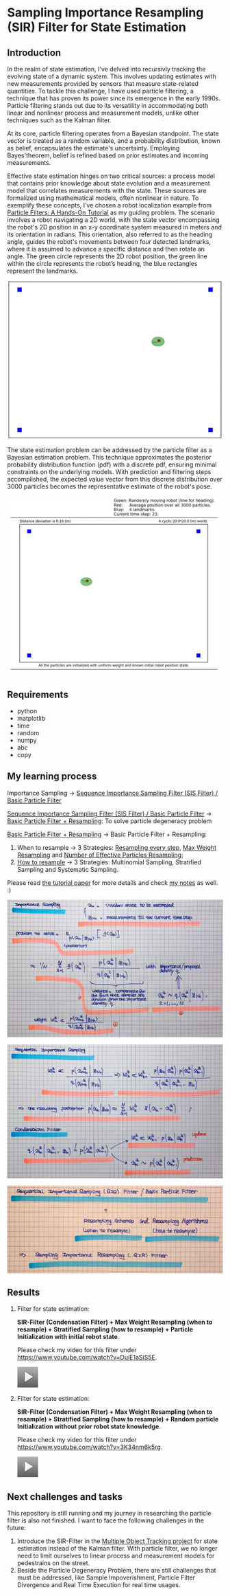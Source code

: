 # Sampling Importance Resampling (SIR) Filter for State Estimation

## Introduction

In the realm of state estimation, I've delved into recursivly tracking the evolving state of a dynamic system. This involves updating estimates with new measurements provided by sensors that measure state-related quantities. To tackle this challenge, I have used particle filtering, a technique that has proven its power since its emergence in the early 1990s. Particle filtering stands out due to its versatility in accommodating both linear and nonlinear process and measurement models, unlike other techniques such as the Kalman filter.

At its core, particle filtering operates from a Bayesian standpoint. The state vector is treated as a random variable, and a probability distribution, known as belief, encapsulates the estimate's uncertainty. Employing Bayes'theorem, belief is refined based on prior estimates and incoming measurements.

Effective state estimation hinges on two critical sources: a process model that contains prior knowledge about state evolution and a measurement model that correlates measurements with the state. These sources are formalized using mathematical models, often nonlinear in nature. To exemplify these concepts, I've chosen a robot localization example from [Particle Filters: A Hands-On Tutorial](https://www.mdpi.com/1424-8220/21/2/438) as my guiding problem. The scenario involves a robot navigating a 2D world, with the state vector encompassing the robot's 2D position in an x-y coordinate system measured in meters and its orientation in radians. This orientation, also referred to as the heading angle, guides the robot's movements between four detected landmarks, where it is assumed to advance a specific distance and then rotate an angle. The green circle represents the 2D robot position, the green line within the circle represents the robot’s heading, the blue rectangles represent the landmarks.

![image](https://github.com/1996JCZhou/Sampling-Importance-Resampling--SIR--Filter-for-State-Estimation/blob/master/images%20for%20Readme/world.PNG)

The state estimation problem can be addressed by the particle filter as a Bayesian estimation problem. This technique approximates the posterior probability distribution function (pdf) with a discrete pdf, ensuring minimal constraints on the underlying models. With prediction and filtering steps accomplished, the expected value vector from this discrete distribution over 3000 particles becomes the representative estimate of the robot's pose.

![image](https://github.com/1996JCZhou/Sampling-Importance-Resampling--SIR--Filter-for-State-Estimation/blob/master/images%20for%20Readme/result.PNG)

## Requirements

- python
- matplotlib
- time
- random
- numpy
- abc
- copy

## My learning process

Importance Sampling → [Sequence Importance Sampling Filter (SIS Filter) / Basic Particle Filter](https://github.com/1996JCZhou/Sampling-Importance-Resampling--SIR--Filter-for-State-Estimation/blob/master/particle_filter_base.py)

[Sequence Importance Sampling Filter (SIS Filter) / Basic Particle Filter](https://github.com/1996JCZhou/Sampling-Importance-Resampling--SIR--Filter-for-State-Estimation/blob/master/particle_filter_base.py) → [Basic Particle Filter + Resampling](https://github.com/1996JCZhou/Sampling-Importance-Resampling--SIR--Filter-for-State-Estimation/blob/master/particle_filter_sir.py): To solve particle degeneracy problem

[Basic Particle Filter + Resampling](https://github.com/1996JCZhou/Sampling-Importance-Resampling--SIR--Filter-for-State-Estimation/blob/master/particle_filter_sir.py) → Basic Particle Filter + Resampling:

1. When to resample → 3 Strategies: [Resampling every step](https://github.com/1996JCZhou/Sampling-Importance-Resampling--SIR--Filter-for-State-Estimation/blob/master/particle_filter_sir.py), [Max Weight Resampling](https://github.com/1996JCZhou/Sampling-Importance-Resampling--SIR--Filter-for-State-Estimation/blob/master/particle_filter_max_weight_resampling.py) and [Number of Effective Particles Resampling](https://github.com/1996JCZhou/Sampling-Importance-Resampling--SIR--Filter-for-State-Estimation/blob/master/particle_filter_nepr.py);
2. [How to resample](https://github.com/1996JCZhou/Sampling-Importance-Resampling--SIR--Filter-for-State-Estimation/blob/master/resampling_algos.py) → 3 Strategies: Multinomial Sampling, Stratified Sampling and Systematic Sampling.

Please read [the tutorial paper](https://www.mdpi.com/1424-8220/21/2/438) for more details and check [my notes](https://github.com/1996JCZhou/Sampling-Importance-Resampling--SIR--Filter-for-State-Estimation/tree/master/Notes) as well. :)

![image](https://github.com/1996JCZhou/Sampling-Importance-Resampling--SIR--Filter-for-State-Estimation/blob/master/images%20for%20Readme/Particle%20filter%2019.JPG)

![image](https://github.com/1996JCZhou/Sampling-Importance-Resampling--SIR--Filter-for-State-Estimation/blob/master/images%20for%20Readme/Particle%20filter%2020.JPG)

![image](https://github.com/1996JCZhou/Sampling-Importance-Resampling--SIR--Filter-for-State-Estimation/blob/master/images%20for%20Readme/Particle%20filter%2021.JPG)

## Results

1. Filter for state estimation:

   **SIR-Filter (Condensation Filter) + Max Weight Resampling (when to resample) + Stratified Sampling (how to resample) +
   Particle Initialization with initial robot state**.

   Please check my video for this filter under https://www.youtube.com/watch?v=DuiE1aSiS5E.

   [![Watch the video](https://github.com/1996JCZhou/Sampling-Importance-Resampling--SIR--Filter-for-State-Estimation/blob/master/images%20for%20Readme/youtube2.PNG)](https://www.youtube.com/watch?v=DuiE1aSiS5E)

3. Filter for state estimation:

   **SIR-Filter (Condensation Filter) + Max Weight Resampling (when to resample) + Stratified Sampling (how to resample) + Random particle Initialization without prior robot state knowledge**.

   Please check my video for this filter under https://www.youtube.com/watch?v=3K34nm6k5rg.

   [![Watch the video](https://github.com/1996JCZhou/Sampling-Importance-Resampling--SIR--Filter-for-State-Estimation/blob/master/images%20for%20Readme/youtube2.PNG)](https://www.youtube.com/watch?v=3K34nm6k5rg)

## Next challenges and tasks

This repository is still running and my journey in researching the particle filter is also not finished. I want to face the following challenges in the future:
1. Introduce the SIR-Filter in the [Multiple Object Tracking project](https://github.com/1996JCZhou/Multiple-Objects-Tracking) for state estimation instead of the Kalman filter. With particle filter, we no longer need to limit ourselves to linear process and measurement models for pedestrains on the street.
2. Beside the Particle Degeneracy Problem, there are still challenges that must be addressed, like Sample Impoverishment, Particle Filter Divergence and Real Time Execution for real time usages.

